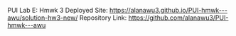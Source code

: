 PUI Lab E: Hmwk 3
Deployed Site: https://alanawu3.github.io/PUI-hmwk---awu/solution-hw3-new/
Repository Link: https://github.com/alanawu3/PUI-hmwk---awu
